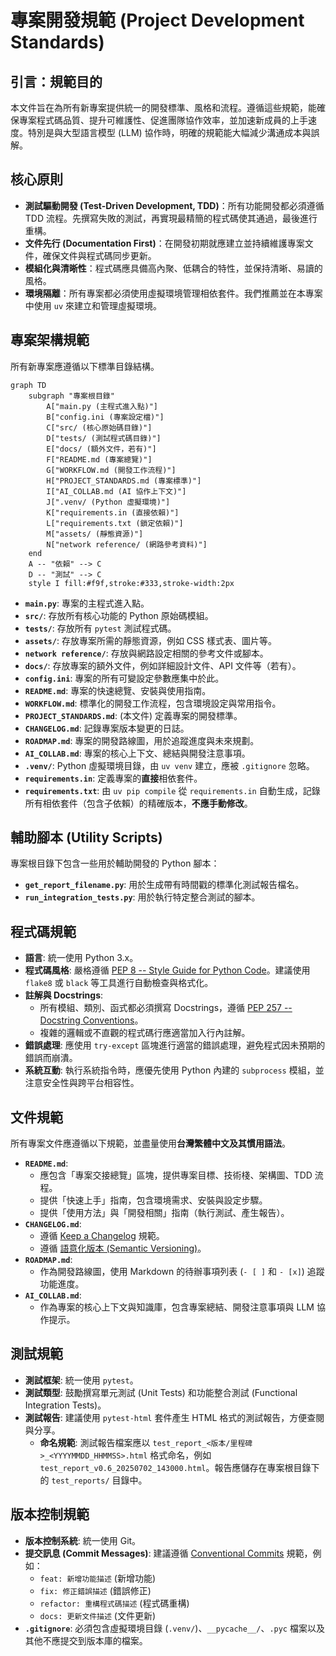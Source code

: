 # 專案開發規範 (Project Development Standards)

## 引言：規範目的

本文件旨在為所有新專案提供統一的開發標準、風格和流程。遵循這些規範，能確保專案程式碼品質、提升可維護性、促進團隊協作效率，並加速新成員的上手速度。特別是與大型語言模型 (LLM) 協作時，明確的規範能大幅減少溝通成本與誤解。

## 核心原則

*   **測試驅動開發 (Test-Driven Development, TDD)**：所有功能開發都必須遵循 TDD 流程。先撰寫失敗的測試，再實現最精簡的程式碼使其通過，最後進行重構。
*   **文件先行 (Documentation First)**：在開發初期就應建立並持續維護專案文件，確保文件與程式碼同步更新。
*   **模組化與清晰性**：程式碼應具備高內聚、低耦合的特性，並保持清晰、易讀的風格。
*   **環境隔離**：所有專案都必須使用虛擬環境管理相依套件。我們推薦並在本專案中使用 `uv` 來建立和管理虛擬環境。

## 專案架構規範

所有新專案應遵循以下標準目錄結構。

```mermaid
graph TD
    subgraph "專案根目錄"
        A["main.py (主程式進入點)"]
        B["config.ini (專案設定檔)"]
        C["src/ (核心原始碼目錄)"]
        D["tests/ (測試程式碼目錄)"]
        E["docs/ (額外文件，若有)"]
        F["README.md (專案總覽)"]
        G["WORKFLOW.md (開發工作流程)"]
        H["PROJECT_STANDARDS.md (專案標準)"]
        I["AI_COLLAB.md (AI 協作上下文)"]
        J[".venv/ (Python 虛擬環境)"]
        K["requirements.in (直接依賴)"]
        L["requirements.txt (鎖定依賴)"]
        M["assets/ (靜態資源)"]
        N["network reference/ (網路參考資料)"]
    end
    A -- "依賴" --> C
    D -- "測試" --> C
    style I fill:#f9f,stroke:#333,stroke-width:2px
```

*   **`main.py`**: 專案的主程式進入點。
*   **`src/`**: 存放所有核心功能的 Python 原始碼模組。
*   **`tests/`**: 存放所有 `pytest` 測試程式碼。
*   **`assets/`**: 存放專案所需的靜態資源，例如 CSS 樣式表、圖片等。
*   **`network reference/`**: 存放與網路設定相關的參考文件或腳本。
*   **`docs/`**: 存放專案的額外文件，例如詳細設計文件、API 文件等（若有）。
*   **`config.ini`**: 專案的所有可變設定參數應集中於此。
*   **`README.md`**: 專案的快速總覽、安裝與使用指南。
*   **`WORKFLOW.md`**: 標準化的開發工作流程，包含環境設定與常用指令。
*   **`PROJECT_STANDARDS.md`**: (本文件) 定義專案的開發標準。
*   **`CHANGELOG.md`**: 記錄專案版本變更的日誌。
*   **`ROADMAP.md`**: 專案的開發路線圖，用於追蹤進度與未來規劃。
*   **`AI_COLLAB.md`**: 專案的核心上下文、總結與開發注意事項。
*   **`.venv/`**: Python 虛擬環境目錄，由 `uv venv` 建立，應被 `.gitignore` 忽略。
*   **`requirements.in`**: 定義專案的**直接**相依套件。
*   **`requirements.txt`**: 由 `uv pip compile` 從 `requirements.in` 自動生成，記錄所有相依套件（包含子依賴）的精確版本，**不應手動修改**。

## 輔助腳本 (Utility Scripts)

專案根目錄下包含一些用於輔助開發的 Python 腳本：
*   **`get_report_filename.py`**: 用於生成帶有時間戳的標準化測試報告檔名。
*   **`run_integration_tests.py`**: 用於執行特定整合測試的腳本。

## 程式碼規範

*   **語言**: 統一使用 Python 3.x。
*   **程式碼風格**: 嚴格遵循 [PEP 8 -- Style Guide for Python Code](https://peps.python.org/pep-0008/)。建議使用 `flake8` 或 `black` 等工具進行自動檢查與格式化。
*   **註解與 Docstrings**:
    *   所有模組、類別、函式都必須撰寫 Docstrings，遵循 [PEP 257 -- Docstring Conventions](https://peps.python.org/pep-0257/)。
    *   複雜的邏輯或不直觀的程式碼行應適當加入行內註解。
*   **錯誤處理**: 應使用 `try-except` 區塊進行適當的錯誤處理，避免程式因未預期的錯誤而崩潰。
*   **系統互動**: 執行系統指令時，應優先使用 Python 內建的 `subprocess` 模組，並注意安全性與跨平台相容性。

## 文件規範

所有專案文件應遵循以下規範，並盡量使用**台灣繁體中文及其慣用語法**。

*   **`README.md`**:
    *   應包含「專案交接總覽」區塊，提供專案目標、技術棧、架構圖、TDD 流程。
    *   提供「快速上手」指南，包含環境需求、安裝與設定步驟。
    *   提供「使用方法」與「開發相關」指南（執行測試、產生報告）。
*   **`CHANGELOG.md`**:
    *   遵循 [Keep a Changelog](https://keepachangelog.com/zh-TW/1.0.0/) 規範。
    *   遵循 [語意化版本 (Semantic Versioning)](https://semver.org/lang/zh-TW/)。
*   **`ROADMAP.md`**:
    *   作為開發路線圖，使用 Markdown 的待辦事項列表 (`- [ ]` 和 `- [x]`) 追蹤功能進度。
*   **`AI_COLLAB.md`**:
    *   作為專案的核心上下文與知識庫，包含專案總結、開發注意事項與 LLM 協作提示。

## 測試規範

*   **測試框架**: 統一使用 `pytest`。
*   **測試類型**: 鼓勵撰寫單元測試 (Unit Tests) 和功能整合測試 (Functional Integration Tests)。
*   **測試報告**: 建議使用 `pytest-html` 套件產生 HTML 格式的測試報告，方便查閱與分享。
    *   **命名規範**: 測試報告檔案應以 `test_report_<版本/里程碑>_<YYYYMMDD_HHMMSS>.html` 格式命名，例如 `test_report_v0.6_20250702_143000.html`。報告應儲存在專案根目錄下的 `test_reports/` 目錄中。

## 版本控制規範

*   **版本控制系統**: 統一使用 Git。
*   **提交訊息 (Commit Messages)**: 建議遵循 [Conventional Commits](https://www.conventionalcommits.org/en/v1.0.0/) 規範，例如：
    *   `feat: 新增功能描述` (新增功能)
    *   `fix: 修正錯誤描述` (錯誤修正)
    *   `refactor: 重構程式碼描述` (程式碼重構)
    *   `docs: 更新文件描述` (文件更新)
*   **`.gitignore`**: 必須包含虛擬環境目錄 (`.venv/`)、`__pycache__/`、`.pyc` 檔案以及其他不應提交到版本庫的檔案。
